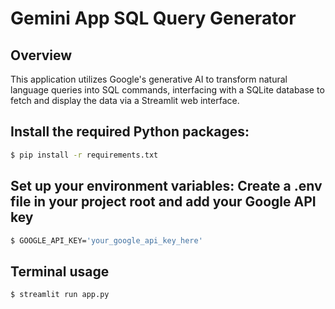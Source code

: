 # Gemini App SQL Query Generator

## Overview

This application utilizes Google's generative AI to transform natural language queries into SQL commands, interfacing with a SQLite database to fetch and display the data via a Streamlit web interface.

## Install the required Python packages:

```sh
$ pip install -r requirements.txt
```

## Set up your environment variables: Create a .env file in your project root and add your Google API key

```sh
$ GOOGLE_API_KEY='your_google_api_key_here'
```

## Terminal usage

```sh
$ streamlit run app.py
```